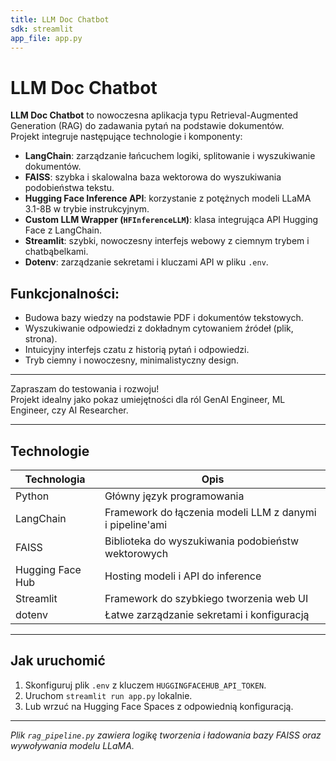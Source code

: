 ```yaml
---
title: LLM Doc Chatbot
sdk: streamlit
app_file: app.py
---
```


# LLM Doc Chatbot

**LLM Doc Chatbot** to nowoczesna aplikacja typu Retrieval-Augmented Generation (RAG) do zadawania pytań na podstawie dokumentów.  
Projekt integruje następujące technologie i komponenty:

- **LangChain**: zarządzanie łańcuchem logiki, splitowanie i wyszukiwanie dokumentów.
- **FAISS**: szybka i skalowalna baza wektorowa do wyszukiwania podobieństwa tekstu.
- **Hugging Face Inference API**: korzystanie z potężnych modeli LLaMA 3.1-8B w trybie instrukcyjnym.
- **Custom LLM Wrapper (`HFInferenceLLM`)**: klasa integrująca API Hugging Face z LangChain.
- **Streamlit**: szybki, nowoczesny interfejs webowy z ciemnym trybem i chatbąbelkami.
- **Dotenv**: zarządzanie sekretami i kluczami API w pliku `.env`.

## Funkcjonalności:

- Budowa bazy wiedzy na podstawie PDF i dokumentów tekstowych.
- Wyszukiwanie odpowiedzi z dokładnym cytowaniem źródeł (plik, strona).
- Intuicyjny interfejs czatu z historią pytań i odpowiedzi.
- Tryb ciemny i nowoczesny, minimalistyczny design.

---

Zapraszam do testowania i rozwoju!  
Projekt idealny jako pokaz umiejętności dla ról GenAI Engineer, ML Engineer, czy AI Researcher.

---

## Technologie

| Technologia           | Opis                                                       |
|----------------------|------------------------------------------------------------|
| Python               | Główny język programowania                                  |
| LangChain            | Framework do łączenia modeli LLM z danymi i pipeline'ami   |
| FAISS                | Biblioteka do wyszukiwania podobieństw wektorowych         |
| Hugging Face Hub     | Hosting modeli i API do inference                           |
| Streamlit            | Framework do szybkiego tworzenia web UI                    |
| dotenv               | Łatwe zarządzanie sekretami i konfiguracją                  |

---

## Jak uruchomić

1. Skonfiguruj plik `.env` z kluczem `HUGGINGFACEHUB_API_TOKEN`.  
2. Uruchom `streamlit run app.py` lokalnie.  
3. Lub wrzuć na Hugging Face Spaces z odpowiednią konfiguracją.

---

*Plik `rag_pipeline.py` zawiera logikę tworzenia i ładowania bazy FAISS oraz wywoływania modelu LLaMA.*
